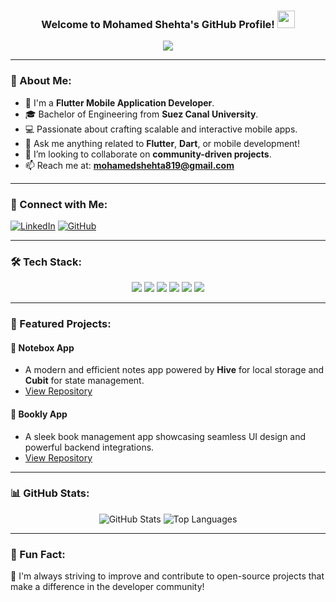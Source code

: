 
<h3 align="center">
  Welcome to Mohamed Shehta's GitHub Profile! 
  <img src="https://media.giphy.com/media/hvRJCLFzcasrR4ia7z/giphy.gif" width="28">
</h3>

<p align="center">
  <a href="https://github.com/DenverCoder1/readme-typing-svg">
    <img src="https://readme-typing-svg.herokuapp.com/?lines=Flutter%20Developer;Problem%20Solver;Always%20Learning%20New%20Technologies&font=Fira%20Code&center=true&width=500&height=50&color=F75C7E&vCenter=true&size=22">
  </a>
</p>

---

### 👋 About Me:
- 📱 I'm a **Flutter Mobile Application Developer**.
- 🎓 Bachelor of Engineering from **Suez Canal University**.
- 💻 Passionate about crafting scalable and interactive mobile apps.
- 💬 Ask me anything related to **Flutter**, **Dart**, or mobile development!
- 🌟 I’m looking to collaborate on **community-driven projects**.
- 📫 Reach me at: **mohamedshehta819@gmail.com**

---

### 💼 Connect with Me:

[![LinkedIn](https://img.shields.io/badge/LinkedIn-%230077B5.svg?logo=linkedin&logoColor=white)](https://www.linkedin.com/in/mohamed-shehta-3b43051a4/)
[![GitHub](https://img.shields.io/badge/GitHub-%2312100E.svg?logo=github&logoColor=white)](https://github.com/Shehta2000)

---

### 🛠️ Tech Stack:

<p align="center">
  <img src="https://img.shields.io/badge/Dart-0175C2?style=for-the-badge&logo=dart&logoColor=white">
  <img src="https://img.shields.io/badge/Flutter-02569B?style=for-the-badge&logo=flutter&logoColor=white">
  <img src="https://img.shields.io/badge/Firebase-FFCA28?style=for-the-badge&logo=firebase&logoColor=black">
  <img src="https://img.shields.io/badge/Android_Studio-3DDC84?style=for-the-badge&logo=android-studio&logoColor=white">
  <img src="https://img.shields.io/badge/Git-F05032?style=for-the-badge&logo=git&logoColor=white">
  <img src="https://img.shields.io/badge/VS%20Code-007ACC?style=for-the-badge&logo=visual-studio-code&logoColor=white">
</p>

---

### 📂 Featured Projects:

#### 📝 **Notebox App**
- A modern and efficient notes app powered by **Hive** for local storage and **Cubit** for state management.
- [View Repository](https://github.com/Shehta2000/Notes-Application)

#### 📘 **Bookly App**
- A sleek book management app showcasing seamless UI design and powerful backend integrations.
- [View Repository](https://github.com/Shehta2000/Bookly)

---

### 📊 GitHub Stats:
<p align="center">
  <img src="https://github-readme-stats.vercel.app/api?username=Shehta2000&show_icons=true&theme=radical&hide_border=false" alt="GitHub Stats">
  <img src="https://github-readme-stats.vercel.app/api/top-langs/?username=Shehta2000&theme=radical&layout=compact&hide_border=false" alt="Top Languages">
</p>

---

### 🎯 Fun Fact:
🌱 I'm always striving to improve and contribute to open-source projects that make a difference in the developer community!

